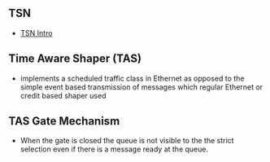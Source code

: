 ## TSN
- [TSN Intro](https://vcm.uni-kl.de/Panopto/Pages/Viewer.aspx?id=cd099781-617e-4995-af76-ac9400908d49)

## Time Aware Shaper (TAS)
- implements a scheduled traffic class in Ethernet as opposed to the simple event based transmission of messages which regular Ethernet or credit based shaper used 

## TAS Gate Mechanism 
- When the gate is closed the queue is not visible to the the strict selection even if there is a message ready at the queue. 